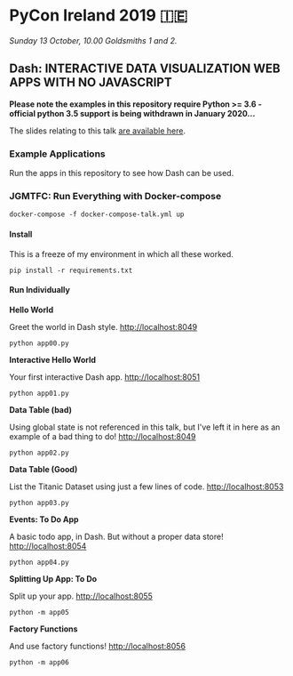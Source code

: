 # PyCon Ireland 2019 🇮🇪

_Sunday 13 October, 10.00 Goldsmiths 1 and 2._

## Dash: INTERACTIVE DATA VISUALIZATION WEB APPS WITH NO JAVASCRIPT

**Please note the examples in this repository require Python >= 3.6 - official python 3.5 support is being withdrawn in January 2020...**

The slides relating to this talk [are available here](http://bit.ly/2MB6u6W).

### Example Applications

Run the apps in this repository to see how Dash can be used.

### JGMTFC: Run Everything with Docker-compose

    docker-compose -f docker-compose-talk.yml up

#### Install

This is a freeze of my environment in which all these worked.

    pip install -r requirements.txt

#### Run Individually

**Hello World**

Greet the world in Dash style. [http://localhost:8049](http://localhost:8049)

    python app00.py


**Interactive Hello World**

Your first interactive Dash app. [http://localhost:8051](http://localhost:8051)

    python app01.py


**Data Table (bad)**

Using global state is not referenced in this talk, but I've left it in here as an example of a bad thing to do! [http://localhost:8049](http://localhost:8052)

    python app02.py


**Data Table (Good)**

List the Titanic Dataset using just a few lines of code. [http://localhost:8053](http://localhost:8053)

    python app03.py

**Events: To Do App**

A basic todo app, in Dash. But without a proper data store! [http://localhost:8054](http://localhost:8054)

    python app04.py


**Splitting Up App: To Do**

Split up your app. [http://localhost:8055](http://localhost:8055)

    python -m app05


**Factory Functions**

And use factory functions! [http://localhost:8056](http://localhost:8056)

    python -m app06
